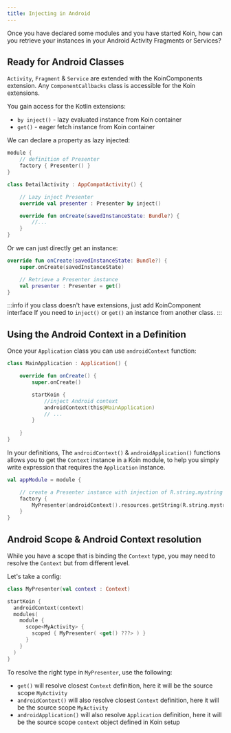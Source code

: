```yaml
---
title: Injecting in Android
---
```



Once you have declared some modules and you have started Koin, how can you retrieve your instances in your
Android Activity Fragments or Services?

## Ready for Android Classes

`Activity`, `Fragment` & `Service` are extended with the KoinComponents extension. Any `ComponentCallbacks` class is accessible for the Koin extensions.

You gain access for the Kotlin extensions:

* `by inject()` - lazy evaluated instance from Koin container
* `get()` - eager fetch instance from Koin container

We can declare a property as lazy injected:

```kotlin
module {
    // definition of Presenter
    factory { Presenter() }
}
```

```kotlin
class DetailActivity : AppCompatActivity() {

    // Lazy inject Presenter
    override val presenter : Presenter by inject()

    override fun onCreate(savedInstanceState: Bundle?) {
        //...
    }
}
```

Or we can just directly get an instance:

```kotlin
override fun onCreate(savedInstanceState: Bundle?) {
    super.onCreate(savedInstanceState)

    // Retrieve a Presenter instance
    val presenter : Presenter = get()
}  
```

:::info
if you class doesn't have extensions, just add KoinComponent interface If you need to `inject()` or `get()` an instance from another class.
:::

## Using the Android Context in a Definition

Once your `Application` class you can use `androidContext` function:

```kotlin
class MainApplication : Application() {

    override fun onCreate() {
        super.onCreate()

        startKoin {
            //inject Android context
            androidContext(this@MainApplication)
            // ...
        }
        
    }
}
```

In your definitions,  The `androidContext()` & `androidApplication()` functions allows you to get the `Context` instance in a Koin module, to help you simply write expression that requires the `Application` instance.

```kotlin
val appModule = module {

    // create a Presenter instance with injection of R.string.mystring resources from Android
    factory {
        MyPresenter(androidContext().resources.getString(R.string.mystring))
    }
}
```

## Android Scope & Android Context resolution

While you have a scope that is binding the `Context` type, you may need to resolve the `Context` but from different level.

Let's take a config:

```kotlin
class MyPresenter(val context : Context)

startKoin {
  androidContext(context)
  modules(
    module {
      scope<MyActivity> {
        scoped { MyPresenter( <get() ???> ) }
      }
    }
  )
}
```

To resolve the right type in `MyPresenter`, use the following:
- `get()` will resolve closest `Context` definition, here it will be the source scope `MyActivity`
- `androidContext()` will also resolve closest `Context` definition, here it will be the source scope `MyActivity`
- `androidApplication()` will also resolve `Application` definition, here it will be the source scope `context` object defined in Koin setup
